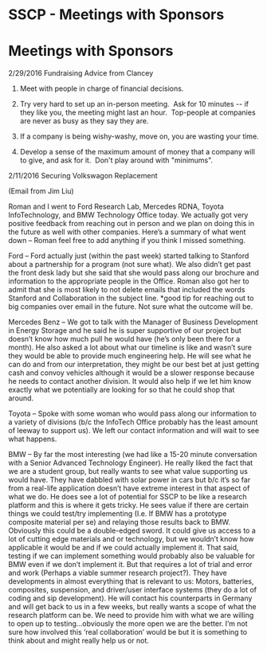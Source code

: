 # SSCP - Meetings with Sponsors

# Meetings with Sponsors

2/29/2016 Fundraising Advice from Clancey

1. Meet with people in charge of financial decisions.  

2. Try very hard to set up an in-person meeting.  Ask for 10 minutes -- if they like you, the meeting might last an hour.  Top-people at companies are never as busy as they say they are.  

3. If a company is being wishy-washy, move on, you are wasting your time.

4. Develop a sense of the maximum amount of money that a company will to give, and ask for it.  Don't play around with "minimums".

2/11/2016 Securing Volkswagon Replacement

(Email from Jim Liu)

Roman and I went to Ford Research Lab, Mercedes RDNA, Toyota InfoTechnology, and BMW Technology Office today. We actually got very positive feedback from reaching out in person and we plan on doing this in the future as well with other companies. Here’s a summary of what went down – Roman feel free to add anything if you think I missed something.

Ford – Ford actually just (within the past week) started talking to Stanford about a partnership for a program (not sure what). We also didn’t get past the front desk lady but she said that she would pass along our brochure and information to the appropriate people in the Office. Roman also got her to admit that she is most likely to not delete emails that included the words Stanford and Collaboration in the subject line. *good tip for reaching out to big companies over email in the future. Not sure what the outcome will be.

Mercedes Benz – We got to talk with the Manager of Business Development in Energy Storage and he said he is super supportive of our project but doesn’t know how much pull he would have (he’s only been there for a month). He also asked a lot about what our timeline is like and wasn’t sure they would be able to provide much engineering help. He will see what he can do and from our interpretation, they might be our best bet at just getting cash and convoy vehicles although it would be a slower response because he needs to contact another division. It would also help if we let him know exactly what we potentially are looking for so that he could shop that around.

Toyota – Spoke with some woman who would pass along our information to a variety of divisions (b/c the InfoTech Office probably has the least amount of leeway to support us). We left our contact information and will wait to see what happens.

BMW – By far the most interesting (we had like a 15-20 minute conversation with a Senior Advanced Technology Engineer). He really liked the fact that we are a student group, but really wants to see what value supporting us would have. They have dabbled with solar power in cars but b/c it’s so far from a real-life application doesn’t have extreme interest in that aspect of what we do. He does see a lot of potential for SSCP to be like a research platform and this is where it gets tricky. He sees value if there are certain things we could test/try implementing (I.e. If BMW has a prototype composite material per se) and relaying those results back to BMW. Obviously this could be a double-edged sword. It could give us access to a lot of cutting edge materials and or technology, but we wouldn’t know how applicable it would be and if we could actually implement it. That said, testing if we can implement something would probably also be valuable for BMW even if we don’t implement it. But that requires a lot of trial and error and work (Perhaps a viable summer research project?). They have developments in almost everything that is relevant to us: Motors, batteries, composites, suspension, and driver/user interface systems (they do a lot of coding and sip development). He will contact his counterparts in Germany and will get back to us in a few weeks, but really wants a scope of what the research platform can be. We need to provide him with what we are willing to open up to testing…obviously the more open we are the better. I’m not sure how involved this ‘real collaboration’ would be but it is something to think about and might really help us or not.

